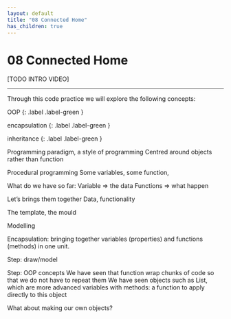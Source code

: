 ```yaml
---
layout: default
title: "08 Connected Home"
has_children: true
---
```


# 08 Connected Home

[TODO INTRO VIDEO]

---

Through this code practice we will explore the following concepts:

OOP
{: .label .label-green }

encapsulation
{: .label .label-green }

inheritance
{: .label .label-green }


Programming paradigm, a style of programming
Centred around objects rather than function

Procedural programming
Some variables, some function, 

What do we have so far:
Variable => the data
Functions => what happen

Let’s brings them together
Data, functionality

The template, the mould

Modelling


Encapsulation: bringing together variables (properties) and functions (methods) in one unit.



Step: draw/model

Step: OOP concepts
We have seen that function wrap chunks of code so that we do not have to repeat them
We have seen objects such as List, which are more advanced variables with methods: a function to apply directly to this object

What about making our own objects?

